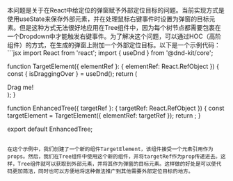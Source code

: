 本问题是关于在React中给定位的弹窗赋予外部定位目标的问题。当前实现方式是使用useState来保存外部元素，并在处理鼠标右键事件时设置为弹窗的目标元素。但是这种方式无法很好地应用在Tree组件中，因为每个树节点都需要包裹在一个Dropdown中才能触发右键事件。为了解决这个问题，可以通过HOC（高阶组件）的方式，在生成的弹窗上附加一个外部定位目标。以下是一个示例代码：```jsx
import React from 'react';
import { useDnd } from '@dnd-kit/core';

function TargetElement({ elementRef }: { elementRef: React.RefObject<HTMLDivElement> }) {
const { isDraggingOver } = useDnd();
return (

<div ref={elementRef} style={{ opacity: isDraggingOver ? 0.5 : 1 }}>
Drag me!
</div>
);
}

function EnhancedTree({ targetRef }: { targetRef: React.RefObject<HTMLDivElement> }) {
const targetElement = TargetElement({ elementRef: targetRef });
return <Tree targetElement={targetElement} />;
}

export default EnhancedTree;

```

在这个示例中，我们创建了一个新的组件TargetElement，该组件接受一个元素引用作为props。然后，我们在Tree组件中使用这个新的组件，并将targetRef作为prop传递进去。这样，Tree组件就可以获取到外部元素，并将其作为弹窗的目标元素。这样做的好处是可以使代码更加简洁，同时也可以方便地将这种做法推广到其他需要外部定位目标的地方。
```
